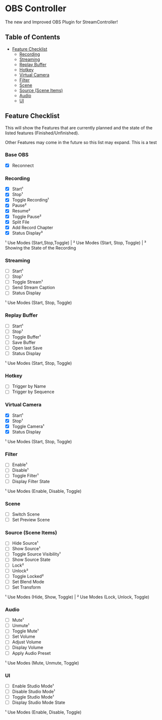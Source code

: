 # OBS Controller

The new and Improved OBS Plugin for StreamController!

## Table of Contents

- [Feature Checklist](#feature-checklist)
  - [Recording](#recording)
  - [Streaming](#streaming)
  - [Replay Buffer](#replay-buffer)
  - [Hotkey](#hotkey)
  - [Virtual Camera](#virtual-camera)
  - [Filter](#filter)
  - [Scene](#scene)
  - [Source (Scene Items)](#source-scene-items)
  - [Audio](#audio)
  - [UI](#ui)

## Feature Checklist

This will show the Features that are currently planned and the state of the listed features (Finished/Unfinished).

Other Features may come in the future so this list may expand. This is a test

### Base OBS
* [X]  Reconnect

### Recording

* [X]  Start¹
* [X]  Stop¹
* [X]  Toggle Recording¹
* [X]  Pause²
* [X]  Resume²
* [X]  Toggle Pause²
* [X]  Split File
* [X]  Add Record Chapter
* [X]  Status Display³

¹ Use Modes (Start,Stop,Toggle) |
² Use Modes (Start, Stop, Toggle) |
³ Showing the State of the Recording

### Streaming

* [ ]  Start¹
* [ ]  Stop¹
* [ ]  Toggle Stream¹
* [ ]  Send Stream Caption
* [ ]  Status Display

¹ Use Modes (Start, Stop, Toggle)

### Replay Buffer

* [ ]  Start¹
* [ ]  Stop¹
* [ ]  Toggle Buffer¹
* [ ]  Save Buffer
* [ ]  Open last Save
* [ ]  Status Display

¹ Use Modes (Start, Stop, Toggle)

### Hotkey

* [ ]  Trigger by Name
* [ ]  Trigger by Sequence

### Virtual Camera

* [X]  Start¹
* [X]  Stop¹
* [X]  Toggle Camera¹
* [X]  Status Display

¹ Use Modes (Start, Stop, Toggle)

### Filter

* [ ]  Enable¹
* [ ]  Disable¹
* [ ]  Toggle Filter¹
* [ ]  Display Filter State

¹ Use Modes (Enable, Disable, Toggle)

### Scene

* [ ]  Switch Scene
* [ ]  Set Preview Scene

### Source (Scene Items)

* [ ]  Hide Source¹
* [ ]  Show Source¹
* [ ]  Toggle Source Visibility¹
* [ ]  Show Source State
* [ ]  Lock²
* [ ]  Unlock²
* [ ]  Toggle Locked²
* [ ]  Set Blend Mode
* [ ]  Set Transform

¹ Use Modes (Hide, Show, Toggle) |
² Use Modes (Lock, Unlock, Toggle)

### Audio

* [ ]  Mute¹
* [ ]  Unmute¹
* [ ]  Toggle Mute¹
* [ ]  Set Volume
* [ ]  Adjust Volume
* [ ]  Display Volume
* [ ]  Apply Audio Preset

¹ Use Modes (Mute, Unmute, Toggle)

### UI

* [ ]  Enable Studio Mode¹
* [ ]  Disable Studio Mode¹
* [ ]  Toggle Studio Mode¹
* [ ]  Display Studio Mode State

¹ Use Modes (Enable, Disable, Toggle)
